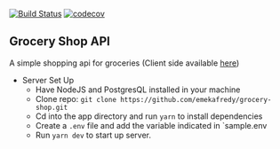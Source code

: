 [![Build Status](https://travis-ci.org/emekafredy/xpens_traka.svg?branch=master)](https://travis-ci.org/emekafredy/xpens_traka)
[![codecov](https://codecov.io/gh/emekafredy/grocery-shop/branch/master/graph/badge.svg)](https://codecov.io/gh/emekafredy/grocery-shop)

## Grocery Shop API
A simple shopping api for groceries (Client side available [here](https://github.com/emekafredy/grocery-shop-client))

* Server Set Up
  - Have NodeJS and PostgresQL installed in your machine
  - Clone repo: `git clone https://github.com/emekafredy/grocery-shop.git`
  - Cd into the app directory and run `yarn` to install dependencies
  - Create a `.env` file and add the variable indicated in `sample.env
  - Run `yarn dev` to start up server.